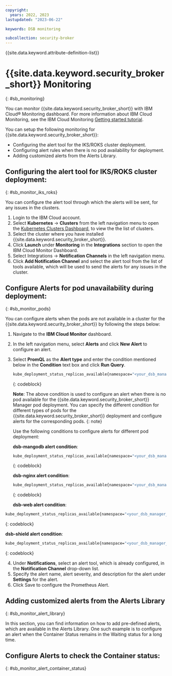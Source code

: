 ```yaml
---
copyright:
  years: 2022, 2023
lastupdated: "2023-06-22"

keywords: DSB monitoring

subcollection: security-broker
---
```


{{site.data.keyword.attribute-definition-list}}

# {{site.data.keyword.security_broker_short}} Monitoring
{: #sb_monitoring}

You can monitor {{site.data.keyword.security_broker_short}} with IBM Cloud® Monitoring dashboard. For more information about IBM Cloud Monitoring, see the IBM Cloud Monitoring [Getting started tutorial](https://cloud.ibm.com/docs/monitoring?topic=monitoring-getting-started).

You can setup the following monitoring for {{site.data.keyword.security_broker_short}}:

- Configuring the alert tool for the IKS/ROKS cluster deployment.
- Configuring alert rules when there is no pod availability for deployment.
- Adding customized alerts from the Alerts Library.

## Configuring the alert tool for IKS/ROKS cluster deployment:
{: #sb_monitor_iks_roks}

You can configure the alert tool through which the alerts will be sent, for any issues in the clusters.

1. Login to the IBM Cloud account.
2. Select **Kubernetes** -> **Clusters** from the left navigation menu to open the [Kubernetes Clusters Dashboard](https://cloud.ibm.com/kubernetes/clusters), to view the the list of clusters.
2. Select the cluster where you have installed {{site.data.keyword.security_broker_short}}.
3. Click **Launch** under **Monitoring** in the **Integrations** section to open the IBM Cloud Monitor Dashboard.
4. Select Integrations -> **Notification Channels** in the left navigation menu.
5. Click **Add Notification Channel** and select the alert tool from the list of tools available, which will be used to send the alerts for any issues in the cluster.

## Configure Alerts for pod unavailability during deployment:
{: #sb_monitor_pods}

You can configure alerts when the pods are not available in a cluster for the {{site.data.keyword.security_broker_short}} by following the steps below:

1. Navigate to the **IBM Cloud Monitor** dashboard.
2. In the left navigation menu, select **Alerts** and click **New Alert** to configure an alert.
3. Select **PromQL** as the **Alert type** and enter the condition mentioned below in the **Condition** text box and click **Run Query**.

   ```sh
   kube_deployment_status_replicas_available{namespace="<your_dsb_manager_namespace>", deployment="dsb-manager"} < 1
   ```
   {: codeblock}

   **Note**: The above condition is used to configure an alert when there is no pod available for the {{site.data.keyword.security_broker_short}} Manager pod deployment. You can specify the different condition for different types of pods for the {{site.data.keyword.security_broker_short}} deployment and configure alerts for the corresponding pods.
   {: note}

   Use the following conditions to configure alerts for different pod deployment:

   **dsb-mangodb alert condition**:
   ```sh
   kube_deployment_status_replicas_available{namespace="<your_dsb_manager_namespace>", deployment="dsb-mongodb"} < 1
   ```
   {: codeblock}

   **dsb-nginx alert condition**:
   ```sh
   kube_deployment_status_replicas_available{namespace="<your_dsb_manager_namespace>", deployment="dsb-nginx"} < 1
   ```
   {: codeblock}

   **dsb-web alert condition**:
  ```sh
  kube_deployment_status_replicas_available{namespace="<your_dsb_manager_namespace>", deployment="dsb-web"} < 1
  ```
  {: codeblock}

  **dsb-shield alert condition**:
  ```sh
  kube_deployment_status_replicas_available{namespace="<your_dsb_manager_namespace>", deployment="dsb-shield-app1"} < 1dsb-nginx: 
  ```
  {: codeblock}

4. Under **Notifications**, select an alert tool, which is already configured, in the **Notification Channel** drop-down list.
5. Specify the alert name, alert severity, and description for the alert under **Settings** for the alert.
6. Click Save to configure the Prometheus Alert.

## Adding customized alerts from the Alerts Library
{: #sb_monitor_alert_library}

In this section, you can find information on how to add pre-defined alerts, which are available in the Alerts Library. One such example is to configure an alert when the Container Status remains in the Waiting status for a long time.

## Configure Alerts to check the Container status:
{: #sb_monitor_alert_container_status}

